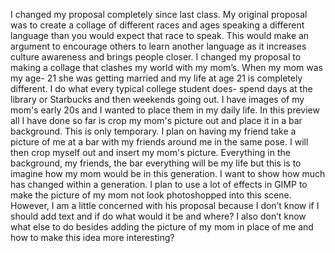 I changed my proposal completely since last class. My original proposal was to create a collage of different races and ages speaking a different language than you would expect that race to speak. This would make an argument to encourage others to learn another language as it increases culture awareness and brings people closer. I changed my proposal to making a collage that clashes my world with my mom’s. When my mom was my age- 21 she was getting married and my life at age 21 is completely different. I do what every typical college student does- spend days at the library or Starbucks and then weekends going out. I have images of my mom's early 20s and I wanted to place them in my daily life. In this preview all I have done so far is crop my mom's picture out and place it in a bar background. This is only temporary. I plan on having my friend take a picture of me at a bar with my friends around me in the same pose. I will then crop myself out and insert my mom's picture. Everything in the background, my friends, the bar everything will be my life but this is to imagine how my mom would be in this generation. I want to show how much has changed within a generation. I plan to use a lot of effects in GIMP to make the picture of my mom not look photoshopped into this scene. 
However, I am a little concerned with his proposal because I don’t know if I should add text and if do what would it be and where? I also don’t know what else to do besides adding the picture of my mom in place of me and how to make this idea more interesting? 

